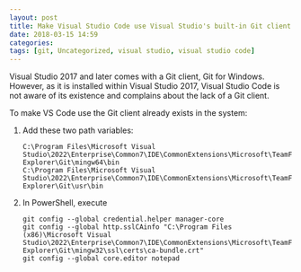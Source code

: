 ```yaml
---
layout: post
title: Make Visual Studio Code use Visual Studio's built-in Git client
date: 2018-03-15 14:59
categories: 
tags: [git, Uncategorized, visual studio, visual studio code]
---
```


Visual Studio 2017 and later comes with a Git client, Git for Windows. However, as it is installed within Visual Studio 2017, Visual Studio Code is not aware of its existence and complains about the lack of a Git client.

To make VS Code use the Git client already exists in the system:

1. Add these two path variables:

	```
	C:\Program Files\Microsoft Visual Studio\2022\Enterprise\Common7\IDE\CommonExtensions\Microsoft\TeamFoundation\Team Explorer\Git\mingw64\bin
	C:\Program Files\Microsoft Visual Studio\2022\Enterprise\Common7\IDE\CommonExtensions\Microsoft\TeamFoundation\Team Explorer\Git\usr\bin
	```

1. In PowerShell, execute 
	```
	git config --global credential.helper manager-core
	git config --global http.sslCAinfo "C:\Program Files (x86)\Microsoft Visual Studio\2022\Enterprise\Common7\IDE\CommonExtensions\Microsoft\TeamFoundation\Team Explorer\Git\mingw32\ssl\certs\ca-bundle.crt"
	git config --global core.editor notepad
	```
